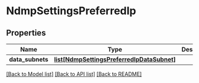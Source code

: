 # NdmpSettingsPreferredIp

## Properties
Name | Type | Description | Notes
------------ | ------------- | ------------- | -------------
**data_subnets** | [**list[NdmpSettingsPreferredIpDataSubnet]**](NdmpSettingsPreferredIpDataSubnet.md) |  | 

[[Back to Model list]](../README.md#documentation-for-models) [[Back to API list]](../README.md#documentation-for-api-endpoints) [[Back to README]](../README.md)


